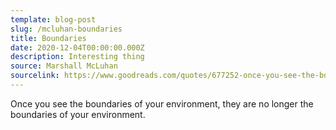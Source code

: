 ```yaml
---
template: blog-post
slug: /mcluhan-boundaries
title: Boundaries
date: 2020-12-04T00:00:00.000Z
description: Interesting thing
source: Marshall McLuhan
sourcelink: https://www.goodreads.com/quotes/677252-once-you-see-the-boundaries-of-your-environment-they-are
---
```


Once you see the boundaries of your environment, they are no longer the boundaries of your environment.